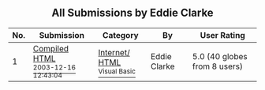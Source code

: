 ﻿<div align="center">

## All Submissions by Eddie Clarke

</div>

No.  | Submission | Category | By   | User Rating
---- | ---------- | -------- | ---- | -----------
1 | [Compiled HTML<br /><sup>2003-12-16 12:43:04</sup>](https://github.com/Planet-Source-Code/eddie-clarke-compiled-html__1-50484) | [Internet/ HTML<br /><sup>Visual Basic</sup>](../ByCategory/internet-html__1-34.md) | Eddie Clarke | 5.0 (40 globes from 8 users)
